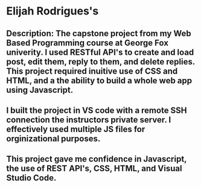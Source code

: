 # Elijah Rodrigues's
## Description: The capstone project from my Web Based Programming course at George Fox univerity. I used RESTful API's to create and load post, edit them, reply to them, and delete replies. This project required inuitive use of CSS and HTML, and a the ability to build a whole web app using Javascript. 

## I built the project in VS code with a remote SSH connection the instructors private server. I effectively used multiple JS files for orginizational purposes. 

## This project gave me confidence in Javascript, the use of REST API's, CSS, HTML, and Visual Studio Code. 
